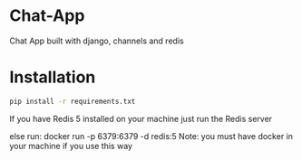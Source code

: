 # Chat-App
Chat App built with django, channels and redis

# Installation
  ```bash
  pip install -r requirements.txt
  ``` 
  If you have Redis 5 installed on your machine
  just run the Redis server 
  
  
  else run: docker run -p 6379:6379 -d redis:5
  Note: you must have docker in your machine if you use this way 
